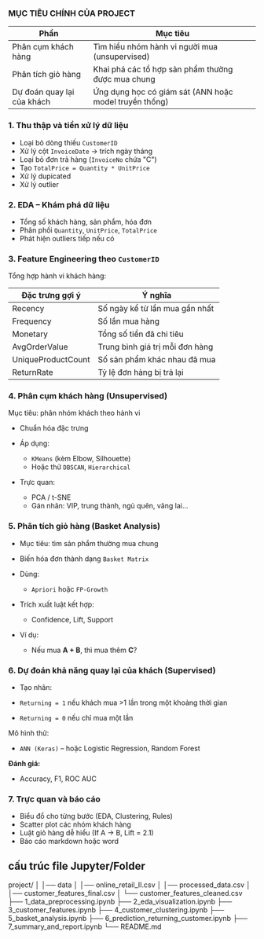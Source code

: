 ### MỤC TIÊU CHÍNH CỦA PROJECT

| Phần                       | Mục tiêu                                               |
| -------------------------- | ------------------------------------------------------ |
| Phân cụm khách hàng        | Tìm hiểu nhóm hành vi người mua (unsupervised)         |
| Phân tích giỏ hàng         | Khai phá các tổ hợp sản phẩm thường được mua chung     |
| Dự đoán quay lại của khách | Ứng dụng học có giám sát (ANN hoặc model truyền thống) |



### 1. Thu thập và tiền xử lý dữ liệu

* Loại bỏ dòng thiếu `CustomerID`
* Xử lý cột `InvoiceDate` → trích ngày tháng
* Loại bỏ đơn trả hàng (`InvoiceNo` chứa "C")
* Tạo `TotalPrice = Quantity * UnitPrice`
* Xử lý dupicated
* Xử lý outlier

### 2. EDA – Khám phá dữ liệu

* Tổng số khách hàng, sản phẩm, hóa đơn
* Phân phối `Quantity`, `UnitPrice`, `TotalPrice`
* Phát hiện outliers tiếp nếu có

### 3. Feature Engineering theo `CustomerID`

Tổng hợp hành vi khách hàng:

| Đặc trưng gợi ý    | Ý nghĩa                         |
| ------------------ | ------------------------------- |
| Recency            | Số ngày kể từ lần mua gần nhất  |
| Frequency          | Số lần mua hàng                 |
| Monetary           | Tổng số tiền đã chi tiêu        |
| AvgOrderValue      | Trung bình giá trị mỗi đơn hàng |
| UniqueProductCount | Số sản phẩm khác nhau đã mua    |
| ReturnRate         | Tỷ lệ đơn hàng bị trả lại       |

### 4. Phân cụm khách hàng (Unsupervised)

Mục tiêu: phân nhóm khách theo hành vi

* Chuẩn hóa đặc trưng
* Áp dụng:

  * `KMeans` (kèm Elbow, Silhouette)
  * Hoặc thử `DBSCAN`, `Hierarchical`
* Trực quan:

  * PCA / t-SNE
  * Gán nhãn: VIP, trung thành, ngủ quên, vãng lai...


###  5. Phân tích giỏ hàng (Basket Analysis)

* Mục tiêu: tìm sản phẩm thường mua chung

* Biến hóa đơn thành dạng `Basket Matrix`
* Dùng:

  * `Apriori` hoặc `FP-Growth`
* Trích xuất luật kết hợp:

  * Confidence, Lift, Support
* Ví dụ:

  * Nếu mua **A + B**, thì mua thêm **C**?


### 6. Dự đoán khả năng quay lại của khách (Supervised)

* Tạo nhãn:

* `Returning = 1` nếu khách mua >1 lần trong một khoảng thời gian
* `Returning = 0` nếu chỉ mua một lần

Mô hình thử:

* `ANN (Keras)` – hoặc Logistic Regression, Random Forest

**Đánh giá:**

* Accuracy, F1, ROC AUC


### 7. Trực quan và báo cáo

* Biểu đồ cho từng bước (EDA, Clustering, Rules)
* Scatter plot các nhóm khách hàng
* Luật giỏ hàng dễ hiểu (If A → B, Lift = 2.1)
* Báo cáo markdown hoặc word


## cấu trúc file Jupyter/Folder
project/
│
│── data
│  │── online_retail_II.csv
│  │── processed_data.csv
│  │── customer_features_final.csv
│  └── customer_features_cleaned.csv
├── 1_data_preprocessing.ipynb
├── 2_eda_visualization.ipynb
├── 3_customer_features.ipynb
├── 4_customer_clustering.ipynb
├── 5_basket_analysis.ipynb
├── 6_prediction_returning_customer.ipynb
├── 7_summary_and_report.ipynb
└── README.md



